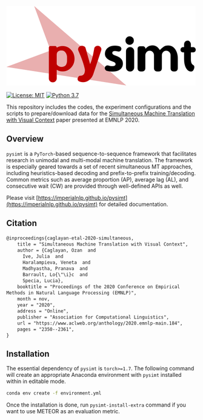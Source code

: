 ![pysimt](https://github.com/ImperialNLP/pysimt/blob/master/docs/logo.png?raw=true "pysimt")

[![License: MIT](https://img.shields.io/badge/License-MIT-yellow.svg)](https://opensource.org/licenses/MIT)
[![Python 3.7](https://img.shields.io/badge/python-3.7-blue.svg)](https://www.python.org/downloads/release/python-370/)

This repository includes the codes, the experiment configurations and the scripts
to prepare/download data for the [Simultaneous Machine Translation with Visual Context](https://www.aclweb.org/anthology/2020.emnlp-main.184.pdf)
paper presented at EMNLP 2020.


## Overview

`pysimt` is a `PyTorch`-based sequence-to-sequence framework that facilitates
research in unimodal and multi-modal machine translation. The framework
is especially geared towards a set of recent simultaneous MT approaches, including
heuristics-based decoding and prefix-to-prefix training/decoding. Common metrics
such as average proportion (AP), average lag (AL), and consecutive wait (CW)
are provided through well-defined APIs as well.

Please visit [https://imperialnlp.github.io/pysimt](https://imperialnlp.github.io/pysimt)
for detailed documentation.


## Citation

```
@inproceedings{caglayan-etal-2020-simultaneous,
    title = "Simultaneous Machine Translation with Visual Context",
    author = {Caglayan, Ozan  and
      Ive, Julia  and
      Haralampieva, Veneta  and
      Madhyastha, Pranava  and
      Barrault, Lo{\"\i}c  and
      Specia, Lucia},
    booktitle = "Proceedings of the 2020 Conference on Empirical Methods in Natural Language Processing (EMNLP)",
    month = nov,
    year = "2020",
    address = "Online",
    publisher = "Association for Computational Linguistics",
    url = "https://www.aclweb.org/anthology/2020.emnlp-main.184",
    pages = "2350--2361",
}
```

## Installation
The essential dependency of `pysimt` is `torch>=1.7`. The following command
will create an appropriate Anaconda environment with `pysimt` installed within in editable mode.

```bash
conda env create -f environment.yml
```

Once the installation is done, run `pysimt-install-extra` command if you want
to use METEOR as an evaluation metric.
